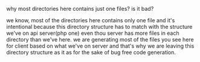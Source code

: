 why most directories here contains just one files? is it bad?


we know, most of the directories here contains only one file and it's intentional because this directory structure has to match with the structure we've on api server(php one) even thou server has more files in each directory than we've here. we are generating most of the files you see here for client based on what we've on server and that's why we are leaving this directory structure as it as for the sake of bug free code generation.
